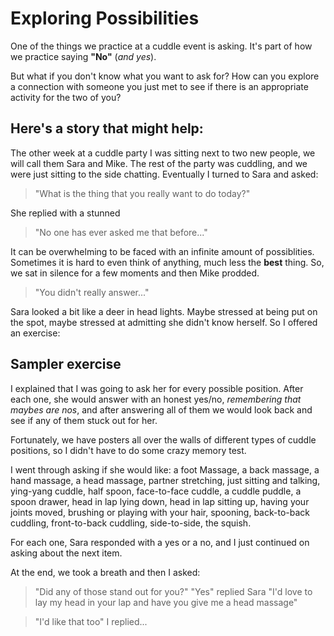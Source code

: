 # Exploring Possibilities

One of the things we practice at a cuddle event is asking. 
It's part of how we practice saying **"No"** (*and yes*). 

But what if you don't know what you want to ask for? 
How can you explore a connection with someone you just met to see if there is an appropriate activity for the two of you?

## Here's a story that might help:

The other week at a cuddle party I was sitting next to two new people, we will call them Sara and Mike. The rest of the party was cuddling, and we were just sitting to the side chatting. Eventually I turned to Sara and asked:

> "What is the thing that you really want to do today?"

She replied with a stunned 

> "No one has ever asked me that before..."

It can be overwhelming to be faced with an infinite amount of possiblities.
Sometimes it is hard to even think of anything, much less the **best** thing. 
So, we sat in silence for a few moments and then Mike prodded. 

> "You didn't really answer..."

Sara looked a bit like a deer in head lights. Maybe stressed at being put on the spot, maybe stressed at admitting she didn't know herself. So I offered an exercise:

## Sampler exercise

I explained that I was going to ask her for every possible position. After each one, she would answer with an honest yes/no, *remembering that maybes are nos*, and after answering all of them we would look back and see if any of them stuck out for her.

 Fortunately, we have posters all over the walls of different types of cuddle positions, so I didn't have to do some crazy memory test.

 I went through asking if she would like:
 a foot Massage, a back massage, a hand massage, a head massage, partner stretching, just sitting and talking, ying-yang cuddle, half spoon, face-to-face cuddle, a cuddle puddle, a spoon drawer, head in lap lying down, head in lap sitting up, having your joints moved, brushing or playing with your hair, spooning, back-to-back cuddling, front-to-back cuddling, side-to-side, the squish.

For each one, Sara responded with a yes or a no, and I just continued on asking about the next item.

 At the end, we took a breath and then I asked:

 > "Did any of those stand out for you?"
 > "Yes" replied Sara "I'd love to lay my head in your lap and have you give me a head massage"

 > "I'd like that too" I replied...







